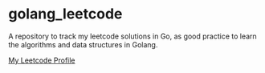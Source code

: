 # golang_leetcode
A repository to track my leetcode solutions in Go, as good practice to learn the algorithms and data structures in Golang.

[My Leetcode Profile](https://leetcode.com/yonlugoh/)
